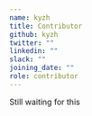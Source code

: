 ```yaml
---
name: kyzh
title: Contributor
github: kyzh
twitter: ""
linkedin: ""
slack: ""
joining_date: ""
role: contributor
---
```


Still waiting for this

